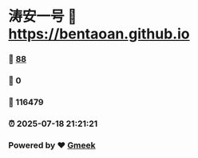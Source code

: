 # 涛安一号 :link: https://bentaoan.github.io 
### :page_facing_up: [88](https://bentaoan.github.io/tag.html) 
### :speech_balloon: 0 
### :hibiscus: 116479 
### :alarm_clock: 2025-07-18 21:21:21 
### Powered by :heart: [Gmeek](https://github.com/Meekdai/Gmeek)
